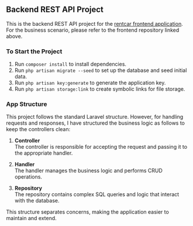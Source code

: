 ## Backend REST API Project

This is the backend REST API project for the [rentcar frontend application](https://github.com/mileprogramer/rentcar).  
For the business scenario, please refer to the frontend repository linked above.

### To Start the Project
1. Run `composer install` to install dependencies.
2. Run `php artisan migrate --seed` to set up the database and seed initial data.
3. Run `php artisan key:generate` to generate the application key.
4. Run `php artisan storage:link` to create symbolic links for file storage.

### App Structure
This project follows the standard Laravel structure. However, for handling requests and responses, I have structured the business logic as follows to keep the controllers clean:

1. **Controller**  
   The controller is responsible for accepting the request and passing it to the appropriate handler.
   
2. **Handler**  
   The handler manages the business logic and performs CRUD operations.

3. **Repository**  
   The repository contains complex SQL queries and logic that interact with the database.

This structure separates concerns, making the application easier to maintain and extend.
